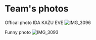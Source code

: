 Team's photos
====

Offical photo
    IDA                                           KAZU                                      EVE
![IMG_3096](https://user-images.githubusercontent.com/107110466/184907864-3013fe11-9b8c-421c-bf1a-5667de32860e.jpeg)

Funny photo
![IMG_3093](https://user-images.githubusercontent.com/107110466/184907912-411afc55-c967-4d79-90f5-ed20c9e0d8a5.jpeg)

